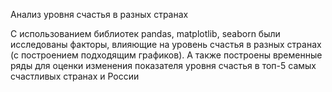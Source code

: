 Анализ уровня счастья в разных странах

С использованием библиотек pandas, matplotlib, seaborn были исследованы факторы, влияющие на уровень счастья в разных странах (с построением подходящим графиков). А также построены временные ряды для оценки изменения показателя уровня счастья в топ-5 самых счастливых странах и России
